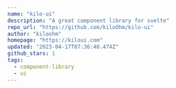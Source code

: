 ```yaml
---
name: "kilo-ui"
description: "A great component library for svelte"
repo_url: "https://github.com/kiloOhm/kilo-ui"
author: "kiloohm"
homepage: "https://kiloui.com"
updated: "2023-04-17T07:36:48.474Z"
github_stars: 1
tags: 
  - component-library
  - ui
---
```

